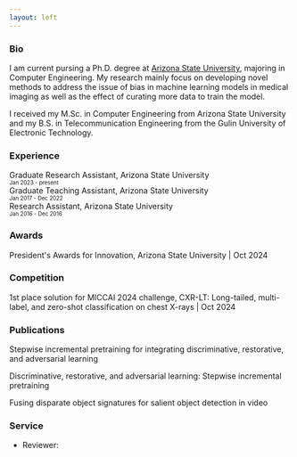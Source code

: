 ```yaml
---
layout: left
---
```


### Bio

I am current pursing a Ph.D. degree at <a href="https://www.asu.edu/">Arizona State University</a>, majoring in Computer Engineering. My research mainly focus on developing novel methods to address the issue of bias in machine learning models in medical imaging as well as the effect of curating more data to train the model. 

I received my M.Sc. in Computer Engineering from Arizona State University and my B.S. in Telecommunication Engineering from the Gulin University of Electronic Technology.

### Experience

Graduate Research Assistant, Arizona State University <br />
<sub><sup>Jan 2023 - present</sup></sub><br/>
Graduate Teaching Assistant, Arizona State University <br />
<sub><sup>Jan 2017 - Dec 2022</sup></sub><br/>
Research Assistant, Arizona State University  <br/>
<sub><sup>Jan 2016 - Dec 2016</sup></sub><br/>

### Awards

President's Awards for Innovation, Arizona State University  | Oct 2024

### Competition

1st place solution for MICCAI 2024 challenge, CXR-LT: Long-tailed, multi-label, and zero-shot classification on chest X-rays | Oct 2024

### Publications

Stepwise incremental pretraining for integrating discriminative, restorative, and adversarial learning

Discriminative, restorative, and adversarial learning: Stepwise incremental pretraining

Fusing disparate object signatures for salient object detection in video

### Service

- Reviewer:

